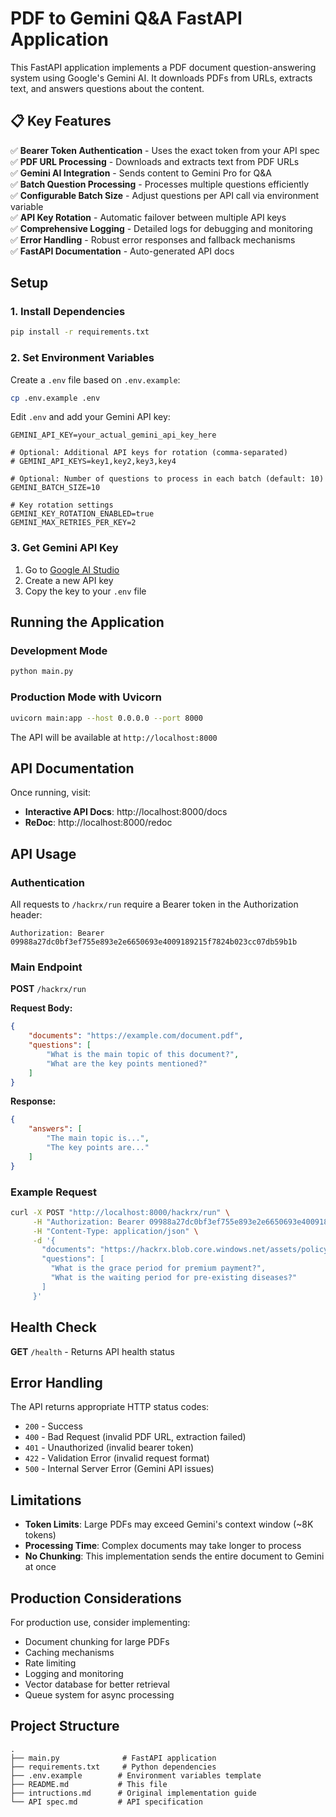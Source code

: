 # PDF to Gemini Q&A FastAPI Application

This FastAPI application implements a PDF document question-answering system using Google's Gemini AI. It downloads PDFs from URLs, extracts text, and answers questions about the content.

## 📋 **Key Features**
✅ **Bearer Token Authentication** - Uses the exact token from your API spec  
✅ **PDF URL Processing** - Downloads and extracts text from PDF URLs  
✅ **Gemini AI Integration** - Sends content to Gemini Pro for Q&A  
✅ **Batch Question Processing** - Processes multiple questions efficiently  
✅ **Configurable Batch Size** - Adjust questions per API call via environment variable  
✅ **API Key Rotation** - Automatic failover between multiple API keys  
✅ **Comprehensive Logging** - Detailed logs for debugging and monitoring  
✅ **Error Handling** - Robust error responses and fallback mechanisms  
✅ **FastAPI Documentation** - Auto-generated API docs  

## Setup

### 1. Install Dependencies

```bash
pip install -r requirements.txt
```

### 2. Set Environment Variables

Create a `.env` file based on `.env.example`:

```bash
cp .env.example .env
```

Edit `.env` and add your Gemini API key:

```
GEMINI_API_KEY=your_actual_gemini_api_key_here

# Optional: Additional API keys for rotation (comma-separated)
# GEMINI_API_KEYS=key1,key2,key3,key4

# Optional: Number of questions to process in each batch (default: 10)
GEMINI_BATCH_SIZE=10

# Key rotation settings
GEMINI_KEY_ROTATION_ENABLED=true
GEMINI_MAX_RETRIES_PER_KEY=2
```

### 3. Get Gemini API Key

1. Go to [Google AI Studio](https://makersuite.google.com/app/apikey)
2. Create a new API key
3. Copy the key to your `.env` file

## Running the Application

### Development Mode

```bash
python main.py
```

### Production Mode with Uvicorn

```bash
uvicorn main:app --host 0.0.0.0 --port 8000
```

The API will be available at `http://localhost:8000`

## API Documentation

Once running, visit:
- **Interactive API Docs**: http://localhost:8000/docs
- **ReDoc**: http://localhost:8000/redoc

## API Usage

### Authentication

All requests to `/hackrx/run` require a Bearer token in the Authorization header:

```
Authorization: Bearer 09988a27dc0bf3ef755e893e2e6650693e4009189215f7824b023cc07db59b1b
```

### Main Endpoint

**POST** `/hackrx/run`

**Request Body:**
```json
{
    "documents": "https://example.com/document.pdf",
    "questions": [
        "What is the main topic of this document?",
        "What are the key points mentioned?"
    ]
}
```

**Response:**
```json
{
    "answers": [
        "The main topic is...",
        "The key points are..."
    ]
}
```

### Example Request

```bash
curl -X POST "http://localhost:8000/hackrx/run" \
     -H "Authorization: Bearer 09988a27dc0bf3ef755e893e2e6650693e4009189215f7824b023cc07db59b1b" \
     -H "Content-Type: application/json" \
     -d '{
       "documents": "https://hackrx.blob.core.windows.net/assets/policy.pdf?sv=2023-01-03&st=2025-07-04T09%3A11%3A24Z&se=2027-07-05T09%3A11%3A00Z&sr=b&sp=r&sig=N4a9OU0w0QXO6AOIBiu4bpl7AXvEZogeT%2FjUHNO7HzQ%3D",
       "questions": [
         "What is the grace period for premium payment?",
         "What is the waiting period for pre-existing diseases?"
       ]
     }'
```

## Health Check

**GET** `/health` - Returns API health status

## Error Handling

The API returns appropriate HTTP status codes:

- `200` - Success
- `400` - Bad Request (invalid PDF URL, extraction failed)
- `401` - Unauthorized (invalid bearer token)
- `422` - Validation Error (invalid request format)
- `500` - Internal Server Error (Gemini API issues)

## Limitations

- **Token Limits**: Large PDFs may exceed Gemini's context window (~8K tokens)
- **Processing Time**: Complex documents may take longer to process
- **No Chunking**: This implementation sends the entire document to Gemini at once

## Production Considerations

For production use, consider implementing:
- Document chunking for large PDFs
- Caching mechanisms
- Rate limiting
- Logging and monitoring
- Vector database for better retrieval
- Queue system for async processing

## Project Structure

```
.
├── main.py              # FastAPI application
├── requirements.txt     # Python dependencies
├── .env.example        # Environment variables template
├── README.md           # This file
├── intructions.md      # Original implementation guide
└── API spec.md         # API specification
```
